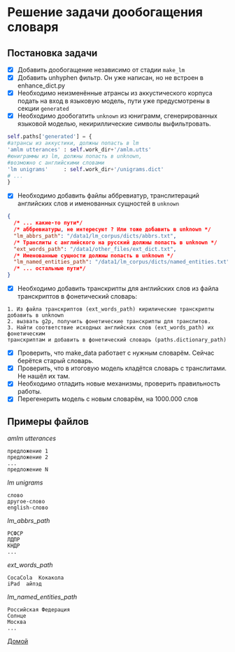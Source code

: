 # Решение задачи дообогащения словаря

## Постановка задачи
- [x] Добавить дообогащение независимо от стадии `make_lm`
- [x] Добавить unhyphen фильтр. Он уже написан, но не встроен в enhance_dict.py
- [x] Необходимо неизменённые атрансы из аккустического корпуса подать на вход
в языковую модель, пути уже предусмотрены в секции `generated`
- [x] Необходимо дообогатить `unknown` из юниграмм, сгенерированных языковой
моделью, некириллические символы выфильтровать.
```python
self.paths['generated'] = {
#атрансы из аккустики, должны попасть в lm
'amlm utterances' : self.work_dir+'/amlm.utts'
#юниграммы из lm, должны попасть в unknown,
#возможно с английскими словами
'lm unigrams'     : self.work_dir+'/unigrams.dict'
# ...
}
```
- [x] Необходимо добавить файлы аббревиатур, транслитераций английских слов и
именованных сущностей в `unknown`
```json
{
  /* ... какие-то пути*/
  /* аббревиатуры, не интересуют ? Или тоже добавить в unknown */
  "lm_abbrs_path": "/data1/lm_corpus/dicts/abbrs.txt",
  /* Транслиты с английского на русский должны попасть в unknown */
  "ext_words_path": "/data1/other_files/ext_dict.txt",
  /* Именованные сущности должны попасть в unknown */
  "lm_named_entities_path": "/data1/lm_corpus/dicts/named_entities.txt",
  /* ... остальные пути*/
}
```

- [x] Необходимо добавить транскрипты для английских слов из файла транскриптов
в фонетический словарь:
```
1. Из файла транскриптов (ext_words_path) кирилические транскрипты добавить в unknown
2. вызвать g2p, получить фонетические транскрипты для транслитов.
3. Найти соответствие исходных английских слов (ext_words_path) их фонетическим
транскриптам и добавить в фонетический словарь (paths.dictionary_path)
```
- [x] Проверить, что make_data работает с нужным словарём. Сейчас берётся старый словарь.
- [x] Проверить, что в итоговую модель кладётся словарь с транслитами. Не нашёл их там.
- [x] Необходимо отладить новые механизмы, проверить правильность работы.
- [x] Перегенерить модель с новым словарём, на 1000.000 слов

## Примеры файлов
*amlm utterances*
```
предложение 1
предложение 2
...
предложение N
```
*lm unigrams*
```
слово
другое-слово
english-слово
```
*lm_abbrs_path*
```
РСФСР
ЛДПР
КНДР
...
```
*ext_words_path*
```
CocaCola  Кокакола
iPad  айпэд
```
*lm_named_entities_path*
```
Российская Федерация
Солнце
Москва
...
```


[Домой](../index.html)
